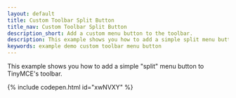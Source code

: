 ```yaml
---
layout: default
title: Custom Toolbar Split Button
title_nav: Custom Toolbar Split Button
description_short: Add a custom menu button to the toolbar.
description: This example shows you how to add a simple split menu button to TinyMCE's toolbar.
keywords: example demo custom toolbar menu button
---
```


This example shows you how to add a simple "split" menu button to TinyMCE's toolbar.

{% include codepen.html id="xwNVXY" %}
